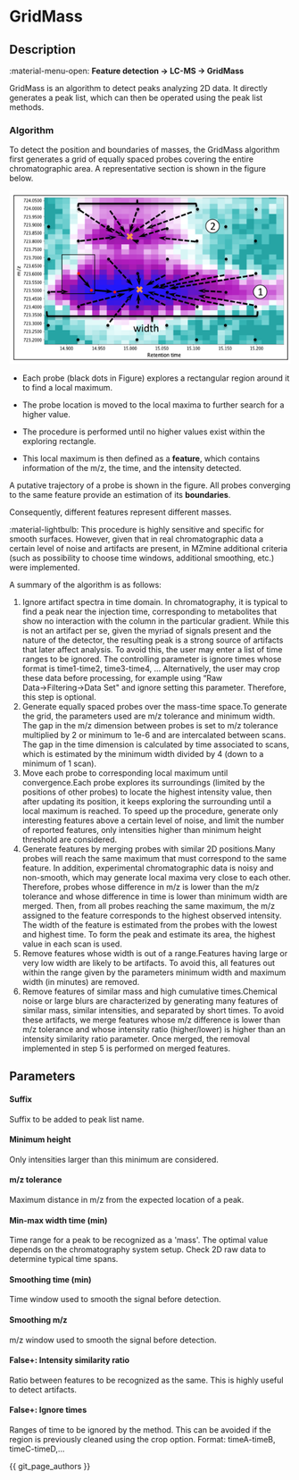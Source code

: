 # **GridMass**

## **Description**

:material-menu-open: **Feature detection → LC-MS → GridMass**

GridMass is an algorithm to detect peaks analyzing 2D data. It directly generates a peak list, which can then be operated using the peak list methods.

### **Algorithm**

To detect the position and boundaries of masses, the GridMass algorithm first generates a grid of equally spaced probes covering the entire chromatographic area. A representative section is shown in the figure below.

![Grid Mass algorithm](gridmassalgorithm.png)

+ Each probe (black dots in Figure) explores a rectangular region around it to find a local maximum. 

+ The probe location is moved to the local maxima to further search for a higher value. 

+ The procedure is performed until no higher values exist within the exploring rectangle. 

+ This local maximum is then defined as a **feature**, which contains information of the m/z, the time, and the intensity detected. 

A putative trajectory of a probe is shown in the figure. All probes converging to the same feature provide an estimation of its **boundaries**. 

Consequently, different features represent different masses. 

:material-lightbulb: This procedure is highly sensitive and specific for smooth surfaces. However, given that in real chromatographic data a certain level of noise and artifacts are present, in MZmine additional criteria (such as possibility to choose time windows, additional smoothing, etc.) were implemented.

A summary of the algorithm is as follows:

1. Ignore artifact spectra in time domain. In chromatography, it is typical to find a peak near the injection time, corresponding to metabolites that show no interaction with the column in the particular gradient. While this is not an artifact per se, given the myriad of signals present and the nature of the detector, the resulting peak is a strong source of artifacts that later affect analysis. To avoid this, the user may enter a list of time ranges to be ignored. The controlling parameter is ignore times whose format is time1-time2, time3-time4, … Alternatively, the user may crop these data before processing, for example using “Raw Data→Filtering→Data Set" and ignore setting this parameter. Therefore, this step is optional.
2. Generate equally spaced probes over the mass-time space.To generate the grid, the parameters used are m/z tolerance and minimum width. The gap in the m/z dimension between probes is set to m/z tolerance multiplied by 2 or minimum to 1e-6 and are intercalated between scans. The gap in the time dimension is calculated by time associated to scans, which is estimated by the minimum width divided by 4 (down to a minimum of 1 scan). 
3. Move each probe to corresponding local maximum until convergence.Each probe explores its surroundings (limited by the positions of other probes) to locate the highest intensity value, then after updating its position, it keeps exploring the surrounding until a local maximum is reached. To speed up the procedure, generate only interesting features above a certain level of noise, and limit the number of reported features, only intensities higher than minimum height threshold are considered. 
4. Generate features by merging probes with similar 2D positions.Many probes will reach the same maximum that must correspond to the same feature. In addition, experimental chromatographic data is noisy and non-smooth, which may generate local maxima very close to each other. Therefore, probes whose difference in m/z is lower than the m/z tolerance and whose difference in time is lower than minimum width are merged. Then, from all probes reaching the same maximum, the m/z assigned to the feature corresponds to the highest observed intensity. The width of the feature is estimated from the probes with the lowest and highest time. To form the peak and estimate its area, the highest value in each scan is used. 
5. Remove features whose width is out of a range.Features having large or very low width are likely to be artifacts. To avoid this, all features out within the range given by the parameters minimum width and maximum width (in minutes) are removed. 
6. Remove features of similar mass and high cumulative times.Chemical noise or large blurs are characterized by generating many features of similar mass, similar intensities, and separated by short times. To avoid these artifacts, we merge features whose m/z difference is lower than m/z tolerance and whose intensity ratio (higher/lower) is higher than an intensity similarity ratio parameter. Once merged, the removal implemented in step 5 is performed on merged features.

## **Parameters**

#### **Suffix**

Suffix to be added to peak list name.

#### **Minimum height**

Only intensities larger than this minimum are considered.

#### **m/z tolerance**

Maximum distance in m/z from the expected location of a peak.

#### **Min-max width time (min)**

Time range for a peak to be recognized as a 'mass'. The optimal value depends on the chromatography system setup. Check 2D raw data to determine typical time spans.

#### **Smoothing time (min)**

Time window used to smooth the signal before detection.

#### **Smoothing m/z**

m/z window used to smooth the signal before detection.

#### **False+: Intensity similarity ratio**

Ratio between features to be recognized as the same. This is highly useful to detect artifacts.

#### **False+: Ignore times**

Ranges of time to be ignored by the method. This can be avoided if the region is previously cleaned using the crop option. Format: timeA-timeB, timeC-timeD,...

{{ git_page_authors }}